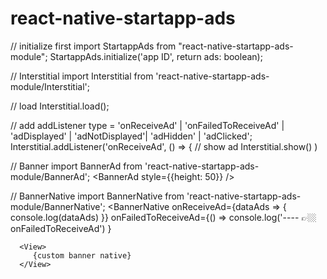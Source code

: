 # react-native-startapp-ads
<View>
// initialize first
import StartappAds from "react-native-startapp-ads-module";
StartappAds.initialize('app ID', return ads: boolean);

// Interstitial
import Interstitial from 'react-native-startapp-ads-module/Interstitial';

// load 
Interstitial.load();

// add addListener
type = 'onReceiveAd' | 'onFailedToReceiveAd' | 'adDisplayed' | 'adNotDisplayed'| 'adHidden' | 'adClicked';
Interstitial.addListener('onReceiveAd', () => {
  // show ad 
  Interstitial.show()
)

// Banner
import BannerAd from 'react-native-startapp-ads-module/BannerAd';
<BannerAd style={{height: 50}} />

// BannerNative
import BannerNative from 'react-native-startapp-ads-module/BannerNative';
 <BannerNative
    onReceiveAd={dataAds => {
        console.log(dataAds)
     }}
     onFailedToReceiveAd={() =>
        console.log('---- 👉🏼 onFailedToReceiveAd')
     }
 >
      <View>
         {custom banner native}
      </View>
</BannerNative>
</View>



